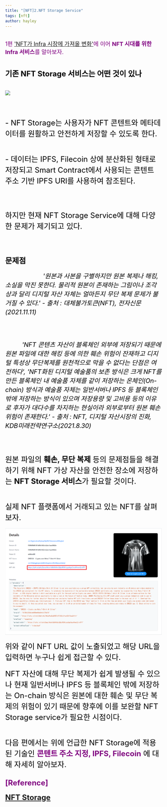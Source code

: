 ```yaml
---
title: "[NFT]2.NFT Storage Service"
tags: [nft]
author: hayley
---
```

<html>
    <head>
        <body>
        <font size="4" color="purple" >
        <div>1편 <a href="https://hayleyshim.github.io/blog/nftstorage1">'NFT가 Infra 시장에 가져올 변화'</a>에 이어 <b>NFT 시대를 위한 Infra 서비스</b>를 알아보자.
        <font size="4" color="black">
        <br>
        <p> <font size="5" color="black"><b>기존 NFT Storage 서비스는 어떤 것이 있나</b>
        <br><br><a href="https://nft.storage/"><img src="https://nft.storage/images/logo-nft.storage.svg" align="center"></a>
        <p><span style="display: inline-block; width: 98%; text-align: center;"><b><NFT Storage></b>
        <font size="5" color="black">
        <p>- NFT Storage는 사용자가 NFT 콘텐트와 메타데이터를 원활하고 안전하게 저장할 수 있도록 한다.
        <p>- 데이터는 IPFS, Filecoin 상에 분산화된 형태로 저장되고 Smart Contract에서 사용되는 콘텐트 주소 기반 IPFS URI를 사용하여 참조된다. 
        <br><br>
        <p>하지만 현재 NFT Storage Service에 대해 다양한 문제가 제기되고 있다.
        <br><br>
        <p><b> 문제점</b>  
        <p>	
        <span style="font-size:15pt; font-style:italic">
            '원본과 사본을 구별하지만 원본 복제나 해킹, 소실을 막진 못한다. 물리적 원본이 존재하는 그림이나 조각상과 달리 디지털 자산 자체는 얼마든지 무단 복제 문제가 불거질 수 있다.' - 출처 : 대체불가토큰(NFT), 전자신문(2021.11.11)</span>
        <br><br>
        <p>
        <span style="font-size:15pt; font-style:italic">'NFT 콘텐츠 자산이 블록체인 외부에 저장되기 때문에 원본 파일에 대한 해킹 등에 의한 훼손 위험이 잔재하고 디지털 특성상 무단복제를 원천적으로 막을 수 없다는 단점은 여전하다', 'NFT화된 디지털 예술품의 보존 방식은 크게 NFT를 만든 블록체인 내 예술품 자체를 같이 저장하는 온체인(On-chain) 방식과 예술품 자체는 일반서버나 IPFS 등 블록체인 밖에 저장하는 방식이 있으며 저장용량 및 고비용 등의 이유로 후자가 대다수를 차지하는 현실이라 외부로부터 원본 훼손 위험이 존재한다.' - 출처 : NFT, 디지털 자산시장의 진화, KDB미래전략연구소(2021.8.30) </span>
         <br><br>
            <p>원본 파일의 <b>훼손, 무단 복제</b> 등의 문제점들을 해결하기 위해 NFT 가상 자산을 안전한 장소에 저장하는 <b>NFT Storage 서비스</b>가 필요할 것이다.
        <br><br> 
	<p> 실제 NFT 플랫폼에서 거래되고 있는 NFT를 살펴보자.
	<p><img src="https://github.com/hayleyshim/hayleyshim.github.io/blob/master/assets/images/nft_example.png?raw=true" align="center">
	<p>위와 같이 NFT URL 값이 노출되었고 해당 URL을 입력하면 누구나 쉽게 접근할 수 있다.
	<p>NFT 자산에 대해 무단 복제가 쉽게 발생될 수 있으나 현재 일반서버나 IPFS 등 블록체인 밖에 저장하는 On-chain 방식은 원본에 대한 훼손 및 무단 복제의 위험이 있기 
               때문에 향후에 이를 보완할 NFT Storage service가 필요한 시점이다. 
                
        <p><font size="5">다음 편에서는 위에 언급한 NFT Storage에 적용된 기술인<font color="purple"> <b>콘텐트 주소 지정, IPFS, Filecoin</b></font> 에 대해 자세히 알아보자.</font>
        <br>
        <br> <font size="5" color="purple"><b>[Reference]
        <p><a href="https://nft.storage/">NFT Storage
